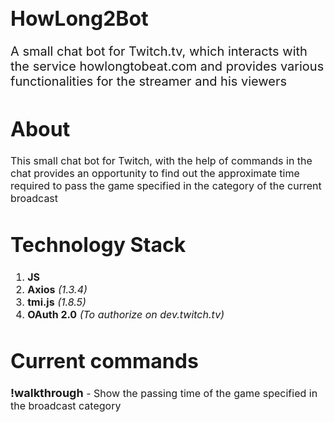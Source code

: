 <span style='font-size: 16px;'>


# HowLong2Bot
<p style='font-size: 20px;'>A small chat bot for Twitch.tv, which interacts with the service howlongtobeat.com and provides various functionalities for the streamer and his viewers</p>

# About 
This small chat bot for Twitch, with the help of commands in the chat provides an opportunity to find out the approximate time required to pass the game specified in the category of the current broadcast

# Technology Stack
1. **JS**
2. **Axios** *(1.3.4)*
3. **tmi.js** *(1.8.5)*
4. **OAuth 2.0** *(To authorize on dev.twitch.tv)*


# Current commands
<b style='font-size: 18px;'>!walkthrough</b> - Show the passing time of the game specified in the broadcast category

</span>